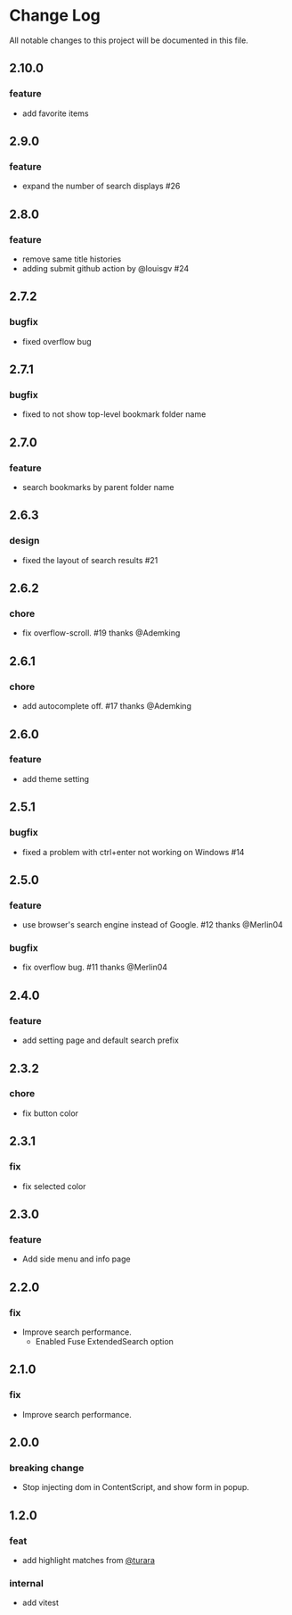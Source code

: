 # Change Log
All notable changes to this project will be documented in this file.

## 2.10.0
### feature
- add favorite items

## 2.9.0
### feature
- expand the number of search displays #26

## 2.8.0
### feature
- remove same title histories
- adding submit github action by @louisgv #24

## 2.7.2
### bugfix
- fixed overflow bug

## 2.7.1
### bugfix
- fixed to not show top-level bookmark folder name

## 2.7.0
### feature
- search bookmarks by parent folder name

## 2.6.3
### design
- fixed the layout of search results #21

## 2.6.2
### chore
- fix overflow-scroll. #19 thanks @Ademking

## 2.6.1
### chore
- add autocomplete off. #17 thanks @Ademking

## 2.6.0
### feature
- add theme setting

## 2.5.1
### bugfix
- fixed a problem with ctrl+enter not working on Windows #14

## 2.5.0
### feature
- use browser's search engine instead of Google. #12 thanks  @Merlin04 

### bugfix
- fix overflow bug. #11 thanks @Merlin04

## 2.4.0
### feature
- add setting page and default search prefix

## 2.3.2
### chore
- fix button color

## 2.3.1
### fix
- fix selected color

## 2.3.0
### feature
- Add side menu and info page

## 2.2.0
### fix
- Improve search performance.
  - Enabled Fuse ExtendedSearch option

## 2.1.0
### fix
- Improve search performance.

## 2.0.0
### breaking change
- Stop injecting dom in ContentScript, and show form in popup.

## 1.2.0
### feat
- add highlight matches from [@turara](https://github.com/turara)
### internal
- add vitest
